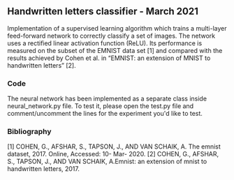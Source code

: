 ## Handwritten letters classifier - March 2021

Implementation of a supervised learning algorithm which trains a multi-layer feed-forward network to correctly classify a set of images. The network uses a rectified linear activation function (ReLU). Its performance is measured on the subset of the EMNIST data set [1] and compared with the results achieved by Cohen et al. in “EMNIST: an extension of MNIST to handwritten letters” [2].


### Code
The neural network has been implemented as a separate class inside neural_network.py file.
To test it, please open the test.py file and comment/uncomment the lines for the experiment you'd like to test. 


### Bibliography
[1] COHEN, G., AFSHAR, S., TAPSON, J., AND VAN SCHAIK, A. The emnist dataset, 2017. Online, Accessed: 10- Mar- 2020.
[2] COHEN, G., AFSHAR, S., TAPSON, J., AND VAN SCHAIK, A.Emnist: an extension of mnist to handwritten letters, 2017.
